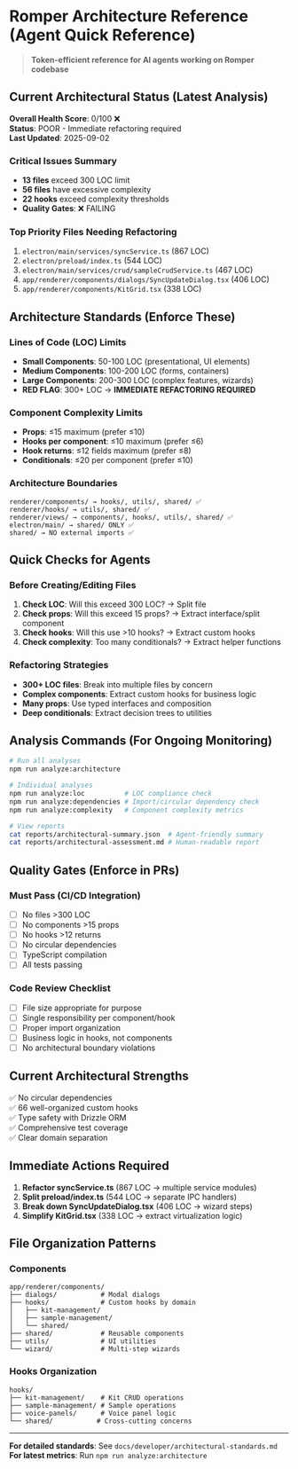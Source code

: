 # Romper Architecture Reference (Agent Quick Reference)

> **Token-efficient reference for AI agents working on Romper codebase**

## Current Architectural Status (Latest Analysis)

**Overall Health Score**: 0/100 ❌  
**Status**: POOR - Immediate refactoring required  
**Last Updated**: 2025-09-02

### Critical Issues Summary
- **13 files** exceed 300 LOC limit
- **56 files** have excessive complexity
- **22 hooks** exceed complexity thresholds
- **Quality Gates**: ❌ FAILING

### Top Priority Files Needing Refactoring
1. `electron/main/services/syncService.ts` (867 LOC)
2. `electron/preload/index.ts` (544 LOC) 
3. `electron/main/services/crud/sampleCrudService.ts` (467 LOC)
4. `app/renderer/components/dialogs/SyncUpdateDialog.tsx` (406 LOC)
5. `app/renderer/components/KitGrid.tsx` (338 LOC)

## Architecture Standards (Enforce These)

### Lines of Code (LOC) Limits
- **Small Components**: 50-100 LOC (presentational, UI elements)
- **Medium Components**: 100-200 LOC (forms, containers)
- **Large Components**: 200-300 LOC (complex features, wizards)
- **RED FLAG**: 300+ LOC → **IMMEDIATE REFACTORING REQUIRED**

### Component Complexity Limits
- **Props**: ≤15 maximum (prefer ≤10)
- **Hooks per component**: ≤10 maximum (prefer ≤6)
- **Hook returns**: ≤12 fields maximum (prefer ≤8)
- **Conditionals**: ≤20 per component (prefer ≤10)

### Architecture Boundaries
```
renderer/components/ → hooks/, utils/, shared/ ✅
renderer/hooks/ → utils/, shared/ ✅
renderer/views/ → components/, hooks/, utils/, shared/ ✅
electron/main/ → shared/ ONLY ✅
shared/ → NO external imports ✅
```

## Quick Checks for Agents

### Before Creating/Editing Files
1. **Check LOC**: Will this exceed 300 LOC? → Split file
2. **Check props**: Will this exceed 15 props? → Extract interface/split component
3. **Check hooks**: Will this use >10 hooks? → Extract custom hooks
4. **Check complexity**: Too many conditionals? → Extract helper functions

### Refactoring Strategies
- **300+ LOC files**: Break into multiple files by concern
- **Complex components**: Extract custom hooks for business logic
- **Many props**: Use typed interfaces and composition
- **Deep conditionals**: Extract decision trees to utilities

## Analysis Commands (For Ongoing Monitoring)

```bash
# Run all analyses
npm run analyze:architecture

# Individual analyses
npm run analyze:loc          # LOC compliance check
npm run analyze:dependencies # Import/circular dependency check
npm run analyze:complexity   # Component complexity metrics

# View reports
cat reports/architectural-summary.json  # Agent-friendly summary
cat reports/architectural-assessment.md # Human-readable report
```

## Quality Gates (Enforce in PRs)

### Must Pass (CI/CD Integration)
- [ ] No files >300 LOC
- [ ] No components >15 props
- [ ] No hooks >12 returns
- [ ] No circular dependencies
- [ ] TypeScript compilation
- [ ] All tests passing

### Code Review Checklist
- [ ] File size appropriate for purpose
- [ ] Single responsibility per component/hook
- [ ] Proper import organization
- [ ] Business logic in hooks, not components
- [ ] No architectural boundary violations

## Current Architectural Strengths
✅ No circular dependencies  
✅ 66 well-organized custom hooks  
✅ Type safety with Drizzle ORM  
✅ Comprehensive test coverage  
✅ Clear domain separation  

## Immediate Actions Required
1. **Refactor syncService.ts** (867 LOC → multiple service modules)
2. **Split preload/index.ts** (544 LOC → separate IPC handlers) 
3. **Break down SyncUpdateDialog.tsx** (406 LOC → wizard steps)
4. **Simplify KitGrid.tsx** (338 LOC → extract virtualization logic)

## File Organization Patterns

### Components
```
app/renderer/components/
├── dialogs/           # Modal dialogs
├── hooks/             # Custom hooks by domain
│   ├── kit-management/
│   ├── sample-management/
│   └── shared/
├── shared/            # Reusable components
├── utils/             # UI utilities
└── wizard/            # Multi-step wizards
```

### Hooks Organization
```
hooks/
├── kit-management/    # Kit CRUD operations
├── sample-management/ # Sample operations  
├── voice-panels/      # Voice panel logic
└── shared/           # Cross-cutting concerns
```

---
**For detailed standards**: See `docs/developer/architectural-standards.md`  
**For latest metrics**: Run `npm run analyze:architecture`